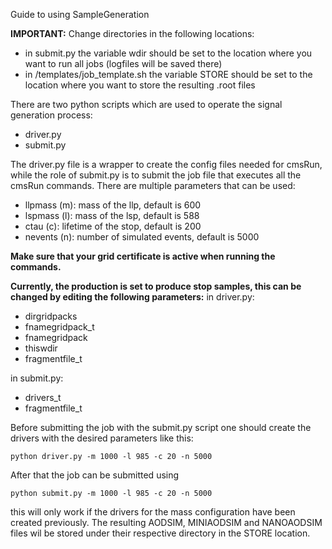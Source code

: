 Guide to using SampleGeneration

**IMPORTANT:** Change directories in the following locations:
- in submit.py the variable wdir should be set to the location where you want to run all jobs (logfiles will be saved there)
- in /templates/job_template.sh the variable STORE should be set to the location where you want to store the resulting .root files

There are two python scripts which are used to operate the signal generation process:
- driver.py
- submit.py

The driver.py file is a wrapper to create the config files needed for cmsRun, while the role of
submit.py is to submit the job file that executes all the cmsRun commands. There are multiple parameters that can be used:
- llpmass (m): mass of the llp, default is 600
- lspmass (l): mass of the lsp, default is 588
- ctau (c): lifetime of the stop, default is 200
- nevents (n): number of simulated events, default is 5000

**Make sure that your grid certificate is active when running the commands.**

**Currently, the production is set to produce stop samples, this can be changed by editing the following parameters:**
in driver.py:
- dirgridpacks
- fnamegridpack_t
- fnamegridpack
- thiswdir
- fragmentfile_t

in submit.py:
- drivers_t
- fragmentfile_t

Before submitting the job with the submit.py script one should create the drivers with the desired parameters like this:

```
python driver.py -m 1000 -l 985 -c 20 -n 5000
```

After that the job can be submitted using

```
python submit.py -m 1000 -l 985 -c 20 -n 5000
```

this will only work if the drivers for the mass configuration have been created previously.
The resulting AODSIM, MINIAODSIM and NANOAODSIM files wil be stored under their respective directory in the STORE location.
